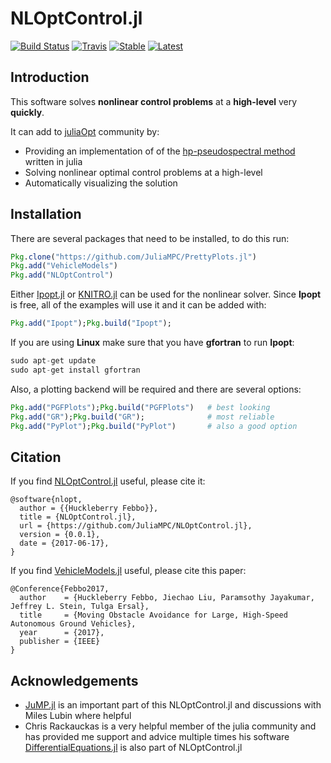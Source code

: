 # NLOptControl.jl

[![Build Status](https://ci.appveyor.com/api/projects/status/f480ahs29c85m6ne?svg=true)](https://ci.appveyor.com/project/huckl3b3rry87/nloptcontrol-jl)
[![Travis](https://travis-ci.org/JuliaMPC/NLOptControl.jl.svg?branch=master)](https://travis-ci.org/JuliaMPC/NLOptControl.jl)
[![Stable](https://img.shields.io/badge/docs-stable-blue.svg)](https://juliampc.github.io/MPCDocs.jl/stable/)
[![Latest](https://img.shields.io/badge/docs-latest-blue.svg)](https://juliampc.github.io/MPCDocs.jl/latest/)

## Introduction

This software solves **nonlinear control problems** at a **high-level** very **quickly**.

It can add to [juliaOpt](http://www.juliaopt.org/) community by:
 * Providing an implementation of of the [hp-pseudospectral method](http://vdol.mae.ufl.edu/JournalPublications/TOMS-GPOPS-II-August-2013.pdf) written in julia
 * Solving nonlinear optimal control problems at a high-level
 * Automatically visualizing the solution

## Installation

There are several packages that need to be installed, to do this run:
```julia
Pkg.clone("https://github.com/JuliaMPC/PrettyPlots.jl")
Pkg.add("VehicleModels")
Pkg.add("NLOptControl")
```

Either [Ipopt.jl](https://github.com/JuliaOpt/Ipopt.jl) or [KNITRO.jl](https://github.com/JuliaOpt/KNITRO.jl) can be used for the nonlinear solver. Since **Ipopt** is free, all of the examples will use it and it can be added with:
```julia
Pkg.add("Ipopt");Pkg.build("Ipopt");
```

If you are using **Linux** make sure that you have **gfortran** to run **Ipopt**:
```julia
sudo apt-get update
sudo apt-get install gfortran
```

Also, a plotting backend will be required and there are several options:
```julia
Pkg.add("PGFPlots");Pkg.build("PGFPlots")   # best looking
Pkg.add("GR");Pkg.build("GR");              # most reliable
Pkg.add("PyPlot");Pkg.build("PyPlot")       # also a good option  
```

## Citation

If you find [NLOptControl.jl](https://github.com/JuliaMPC/NLOptControl.jl) useful, please cite it:
```
@software{nlopt,
  author = {{Huckleberry Febbo}},
  title = {NLOptControl.jl},
  url = {https://github.com/JuliaMPC/NLOptControl.jl},
  version = {0.0.1},
  date = {2017-06-17},
}
```

If you find [VehicleModels.jl](https://github.com/JuliaMPC/VehicleModels.jl) useful, please cite this paper:
```
@Conference{Febbo2017,
  author    = {Huckleberry Febbo, Jiechao Liu, Paramsothy Jayakumar, Jeffrey L. Stein, Tulga Ersal},
  title     = {Moving Obstacle Avoidance for Large, High-Speed Autonomous Ground Vehicles},
  year      = {2017},
  publisher = {IEEE}
}
```

## Acknowledgements
* [JuMP.jl](https://jump.readthedocs.io/en/latest/) is an important part of this NLOptControl.jl and discussions with Miles Lubin where helpful
* Chris Rackauckas is a very helpful member of the julia community and has provided me support and advice multiple times his software [DifferentialEquations.jl](https://github.com/JuliaDiffEq/DifferentialEquations.jl) is also part of NLOptControl.jl
